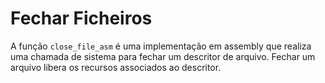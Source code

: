 # Fechar Ficheiros
A função `close_file_asm` é uma implementação em assembly que realiza uma chamada de sistema para fechar um descritor de arquivo. Fechar um arquivo libera os recursos associados ao descritor.